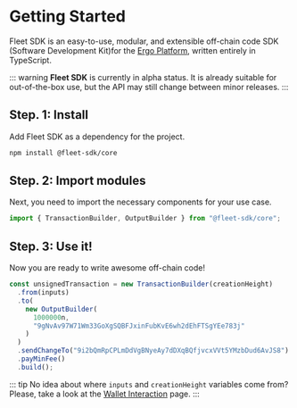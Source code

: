 # Getting Started

Fleet SDK is an easy-to-use, modular, and extensible off-chain code SDK (Software Development Kit)for the [Ergo Platform](https://ergoplatform.org/en/), written entirely in TypeScript.

::: warning
**Fleet SDK** is currently in alpha status. It is already suitable for out-of-the-box use, but the API may still change between minor releases.
:::

## Step. 1: Install

Add Fleet SDK as a dependency for the project.

```bash
npm install @fleet-sdk/core
```

## Step. 2: Import modules

Next, you need to import the necessary components for your use case.

```ts
import { TransactionBuilder, OutputBuilder } from "@fleet-sdk/core";
```

## Step. 3: Use it!

Now you are ready to write awesome off-chain code!

```ts
const unsignedTransaction = new TransactionBuilder(creationHeight)
  .from(inputs)
  .to(
    new OutputBuilder(
      1000000n,
      "9gNvAv97W71Wm33GoXgSQBFJxinFubKvE6wh2dEhFTSgYEe783j"
    )
  )
  .sendChangeTo("9i2bQmRpCPLmDdVgBNyeAy7dDXqBQfjvcxVVt5YMzbDud6AvJS8")
  .payMinFee()
  .build();
```

::: tip
No idea about where `inputs` and `creationHeight` variables come from? Please, take a look at the [Wallet Interaction](/guide/wallet-interaction.md) page.
:::
